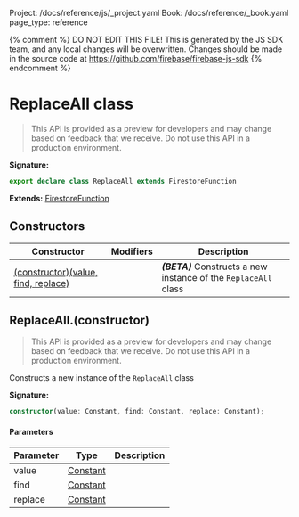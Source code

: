 Project: /docs/reference/js/_project.yaml
Book: /docs/reference/_book.yaml
page_type: reference

{% comment %}
DO NOT EDIT THIS FILE!
This is generated by the JS SDK team, and any local changes will be
overwritten. Changes should be made in the source code at
https://github.com/firebase/firebase-js-sdk
{% endcomment %}

# ReplaceAll class
> This API is provided as a preview for developers and may change based on feedback that we receive. Do not use this API in a production environment.
> 


<b>Signature:</b>

```typescript
export declare class ReplaceAll extends FirestoreFunction 
```
<b>Extends:</b> [FirestoreFunction](./firestore_lite.firestorefunction.md#firestorefunction_class)

## Constructors

|  Constructor | Modifiers | Description |
|  --- | --- | --- |
|  [(constructor)(value, find, replace)](./firestore_lite.replaceall.md#replaceallconstructor) |  | <b><i>(BETA)</i></b> Constructs a new instance of the <code>ReplaceAll</code> class |

## ReplaceAll.(constructor)

> This API is provided as a preview for developers and may change based on feedback that we receive. Do not use this API in a production environment.
> 

Constructs a new instance of the `ReplaceAll` class

<b>Signature:</b>

```typescript
constructor(value: Constant, find: Constant, replace: Constant);
```

#### Parameters

|  Parameter | Type | Description |
|  --- | --- | --- |
|  value | [Constant](./firestore_lite.constant.md#constant_class) |  |
|  find | [Constant](./firestore_lite.constant.md#constant_class) |  |
|  replace | [Constant](./firestore_lite.constant.md#constant_class) |  |

